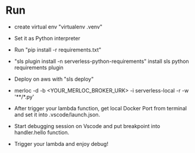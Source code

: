 # Run

- create virtual env "virtualenv .venv"

- Set it as Python interpreter

- Run "pip install -r requirements.txt"

- "sls plugin install -n serverless-python-requirements" install sls python requirements plugin

- Deploy on aws with "sls deploy"

- merloc -d -b <YOUR_MERLOC_BROKER_URK> -i serverless-local -r -w '**/*.py'

- After trigger your lambda function, get local Docker Port from terminal and set it into .vscode/launch.json.

- Start debugging session on Vscode and put breakpoint into handler.hello function.

- Trigger your lambda and enjoy debug!